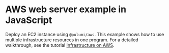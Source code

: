 # AWS web server example in JavaScript

Deploy an EC2 instance using `@pulumi/aws`. This example shows how to use multiple infrastructure resources in one program. For a detailed walkthrough, see the tutorial [Infrastructure on AWS](https://pulumi.io/quickstart/aws-ec2.html).


